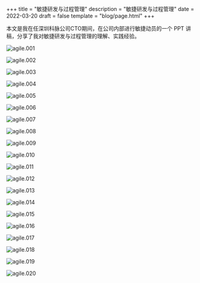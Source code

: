 +++
title = "敏捷研发与过程管理"
description = "敏捷研发与过程管理"
date = 2022-03-20
draft = false
template = "blog/page.html"
+++

本文是我在任深圳科脉公司CTO期间，在公司内部进行敏捷动员的一个 PPT 讲稿，分享了我对敏捷研发与过程管理的理解、实践经验。

![agile.001](img.001.jpg)

![agile.002](img.002.jpg)

![agile.003](img.003.jpg)

![agile.004](img.004.jpg)

![agile.005](img.005.jpg)

![agile.006](img.006.jpg)

![agile.007](img.007.jpg)

![agile.008](img.008.jpg)

![agile.009](img.009.jpg)

![agile.010](img.010.jpg)

![agile.011](img.011.jpg)

![agile.012](img.012.jpg)

![agile.013](img.013.jpg)

![agile.014](img.014.jpg)

![agile.015](img.015.jpg)

![agile.016](img.016.jpg)

![agile.017](img.017.jpg)

![agile.018](img.018.jpg)

![agile.019](img.019.jpg)

![agile.020](img.020.jpg)


